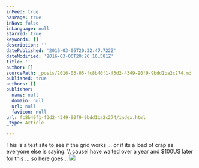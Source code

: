 ```yaml
---
inFeed: true
hasPage: true
inNav: false
inLanguage: null
starred: true
keywords: []
description: ''
datePublished: '2016-03-06T20:32:47.722Z'
dateModified: '2016-03-06T20:26:16.581Z'
title: ''
author: []
sourcePath: _posts/2016-03-05-fc8b40f1-f3d2-4349-90f9-9bdd1ba2c274.md
published: true
authors: []
publisher:
  name: null
  domain: null
  url: null
  favicon: null
url: fc8b40f1-f3d2-4349-90f9-9bdd1ba2c274/index.html
_type: Article

---
```

This is a test site to see if the grid works ... or if its a load of crap as everyone else is saying. \\\\ causeI have waited over a year and $100US later for this ... so here goes...
![](https://the-grid-user-content.s3-us-west-2.amazonaws.com/cc051db9-bee7-4d67-a86a-040245a5c7ae.jpg)